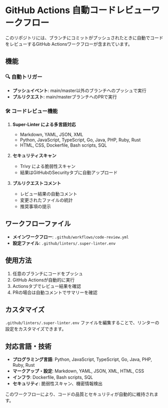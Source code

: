 # GitHub Actions 自動コードレビューワークフロー

このリポジトリには、ブランチにコミットがプッシュされたときに自動でコードをレビューするGitHub Actionsワークフローが含まれています。

## 機能

### 🔍 自動トリガー
- **プッシュイベント**: main/master以外のブランチへのプッシュで実行
- **プルリクエスト**: main/masterブランチへのPRで実行

### 🛠️ コードレビュー機能

1. **Super-Linter による多言語対応**
   - Markdown, YAML, JSON, XML
   - Python, JavaScript, TypeScript, Go, Java, PHP, Ruby, Rust
   - HTML, CSS, Dockerfile, Bash scripts, SQL

2. **セキュリティスキャン**
   - Trivy による脆弱性スキャン
   - 結果はGitHubのSecurityタブに自動アップロード

3. **プルリクエストコメント**
   - レビュー結果の自動コメント
   - 変更されたファイルの統計
   - 推奨事項の提示

## ワークフローファイル

- **メインワークフロー**: `.github/workflows/code-review.yml`
- **設定ファイル**: `.github/linters/.super-linter.env`

## 使用方法

1. 任意のブランチにコードをプッシュ
2. GitHub Actionsが自動的に実行
3. Actionsタブでレビュー結果を確認
4. PRの場合は自動コメントでサマリーを確認

## カスタマイズ

`.github/linters/.super-linter.env` ファイルを編集することで、リンターの設定をカスタマイズできます。

## 対応言語・技術

- **プログラミング言語**: Python, JavaScript, TypeScript, Go, Java, PHP, Ruby, Rust
- **マークアップ・設定**: Markdown, YAML, JSON, XML, HTML, CSS
- **インフラ**: Dockerfile, Bash scripts, SQL
- **セキュリティ**: 脆弱性スキャン、機密情報検出

このワークフローにより、コードの品質とセキュリティが自動的に維持されます。